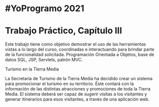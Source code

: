 # #YoProgramo 2021
# Trabajo Práctico, Capítulo III

Este trabajo tiene como objetivo demostrar el uso de las herramientas 
vistas a lo largo del curso, coordinadas e interactuando para brindar 
parte de la funcionalidad solicitada. 
Programación Orientada a Objetos, base de datos SQL, JSP, Servlets, patrón MVC.

Turismo en la Tierra Media

La Secretaría de Turismo de la Tierra Media ha decidido crear un sistema para 
promocionar el turismo en su territorio. Éste contará con la información de las 
distintas atracciones y promociones de toda la Tierra Media.
El sistema deberá ser capaz de sugerir visitas a los visitantes y generar 
itinerarios para esos visitantes, a través de una aplicación web.
